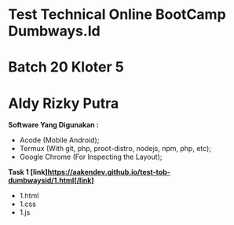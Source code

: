 # Test Technical Online BootCamp Dumbways.Id
# Batch 20 Kloter 5
# Aldy Rizky Putra

**Software Yang Digunakan :**
- Acode (Mobile Android);
- Termux (With git, php, proot-distro, nodejs, npm, php, etc);
- Google Chrome (For Inspecting the Layout);

**Task 1 [link]https://aakendev.github.io/test-tob-dumbwaysid/1.html[/link]**

- 1.html
- 1.css
- 1.js
